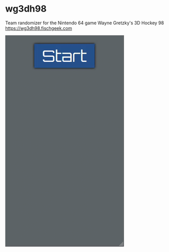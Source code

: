 # wg3dh98
Team randomizer for the Nintendo 64 game Wayne Gretzky's 3D Hockey 98
https://wg3dh98.fischgeek.com

![wg3dh98](https://github.com/fischgeek/wg3dh98/blob/readme-assets/wg3dh98.gif)